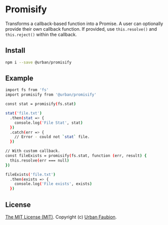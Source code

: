 # Promisify

Transforms a callback-based function into a Promise. A user can optionally provide their own callback function. If provided, use `this.resolve()` and `this.reject()` within the callback.


## Install

```sh
npm i --save @urban/promisify
```


## Example

```sh
import fs from 'fs'
import promisify from '@urban/promisify'

const stat = promisify(fs.stat)

stat('file.txt')
  .then(stat => {
    console.log('File Stat', stat)
  })
  .catch(err => {
    // Error - could not `stat` file.
  })

// With custom callback.
const fileExists = promisify(fs.stat, function (err, result) {
  this.resolve(err === null)
})

fileExists('file.txt')
  .then(exists => {
    console.log('File exists', exists)
  })
```


## License

[The MIT License (MIT)](LICENSE). Copyright (c) [Urban Faubion](http://urbanfaubion.com).
